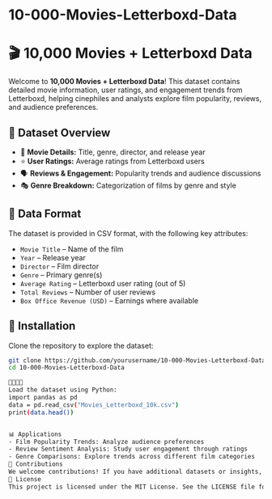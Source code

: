 # 10-000-Movies-Letterboxd-Data

# 🎬 10,000 Movies + Letterboxd Data

Welcome to **10,000 Movies + Letterboxd Data**! This dataset contains detailed movie information, user ratings, and engagement trends from Letterboxd, helping cinephiles and analysts explore film popularity, reviews, and audience preferences.

## 📌 Dataset Overview
- 🎥 **Movie Details:** Title, genre, director, and release year  
- ⭐ **User Ratings:** Average ratings from Letterboxd users  
- 🗣 **Reviews & Engagement:** Popularity trends and audience discussions  
- 🎭 **Genre Breakdown:** Categorization of films by genre and style  

## 📂 Data Format
The dataset is provided in CSV format, with the following key attributes:
- `Movie Title` – Name of the film  
- `Year` – Release year  
- `Director` – Film director  
- `Genre` – Primary genre(s)  
- `Average Rating` – Letterboxd user rating (out of 5)  
- `Total Reviews` – Number of user reviews  
- `Box Office Revenue (USD)` – Earnings where available  

## 🔧 Installation
Clone the repository to explore the dataset:
```bash
git clone https://github.com/yourusername/10-000-Movies-Letterboxd-Data.git
cd 10-000-Movies-Letterboxd-Data


Load the dataset using Python:
import pandas as pd
data = pd.read_csv("Movies_Letterboxd_10k.csv")
print(data.head())


📊 Applications
- Film Popularity Trends: Analyze audience preferences
- Review Sentiment Analysis: Study user engagement through ratings
- Genre Comparisons: Explore trends across different film categories
🤝 Contributions
We welcome contributions! If you have additional datasets or insights, feel free to submit a pull request.
📜 License
This project is licensed under the MIT License. See the LICENSE file for details

